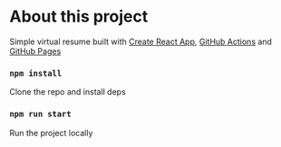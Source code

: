 # About this project
Simple virtual resume built with [Create React App](https://github.com/facebook/create-react-app), [GitHub Actions](https://github.com/features/actions) and [GitHub Pages](https://pages.github.com/)

### `npm install`
Clone the repo and install deps

### `npm run start`
Run the project locally

